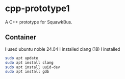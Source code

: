 # cpp-prototype1

A C++ prototype for SquawkBus.

## Container

I used ubuntu noble 24.04
I installed clang (18)
I installed
```bash
sudo apt update
sudo apt install clang
sudo apt install uuid-dev
sudo apt install gdb
```

